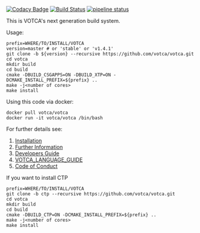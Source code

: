 [![Codacy Badge](https://api.codacy.com/project/badge/Grade/9f3db8fd6bd243128b42788a308250ae)](https://app.codacy.com/app/JoshuaSBrown/votca?utm_source=github.com&utm_medium=referral&utm_content=votca/votca&utm_campaign=Badge_Grade_Dashboard)
[![Build Status](https://travis-ci.org/votca/votca.svg?branch=master)](https://travis-ci.org/votca/votca)
[![pipeline status](https://gitlab.com/votca/votca/badges/master/pipeline.svg)](https://gitlab.com/votca/votca/commits/master)

This is VOTCA's next generation build system.

Usage:

    prefix=WHERE/TO/INSTALL/VOTCA
    version=master # or 'stable' or 'v1.4.1'
    git clone -b ${version} --recursive https://github.com/votca/votca.git
    cd votca
    mkdir build
    cd build
    cmake -DBUILD_CSGAPPS=ON -DBUILD_XTP=ON -DCMAKE_INSTALL_PREFIX=${prefix} ..
    make -j<number of cores>
    make install

Using this code via docker:

    docker pull votca/votca
    docker run -it votca/votca /bin/bash

For further details see:

1. [Installation](share/doc/INSTALL.md)
2. [Further Information](http://www.votca.org)
3. [Developers Guide](share/doc/DEVELOPERS_GUIDE.md)
4. [VOTCA_LANGUAGE_GUIDE](share/doc/VOTCA_LANGUAGE_GUIDE.md)
5. [Code of Conduct](share/doc/CODE_OF_CONDUCT.md)

If you want to install CTP 

    prefix=WHERE/TO/INSTALL/VOTCA
    git clone -b ctp --recursive https://github.com/votca/votca.git
    cd votca
    mkdir build
    cd build
    cmake -DBUILD_CTP=ON -DCMAKE_INSTALL_PREFIX=${prefix} ..
    make -j<number of cores>
    make install
